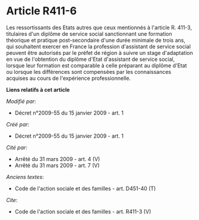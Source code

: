 # Article R411-6

Les ressortissants des Etats autres que ceux mentionnés à l'article R. 411-3, titulaires d'un diplôme de service social
sanctionnant une formation théorique et pratique post-secondaire d'une durée minimale de trois ans, qui souhaitent exercer en
France la profession d'assistant de service social peuvent être autorisés par le préfet de région à suivre un stage
d'adaptation en vue de l'obtention du diplôme d'Etat d'assistant de service social, lorsque leur formation est comparable à
celle préparant au diplôme d'Etat ou lorsque les différences sont compensées par les connaissances acquises au cours de
l'expérience professionnelle.

**Liens relatifs à cet article**

_Modifié par_:

  - Décret n°2009-55 du 15 janvier 2009 - art. 1

_Créé par_:

  - Décret n°2009-55 du 15 janvier 2009 - art. 1

_Cité par_:

  - Arrêté du 31 mars 2009 - art. 4 (V)
  - Arrêté du 31 mars 2009 - art. 7 (V)

_Anciens textes_:

  - Code de l'action sociale et des familles - art. D451-40 (T)

_Cite_:

  - Code de l'action sociale et des familles - art. R411-3 (V)
